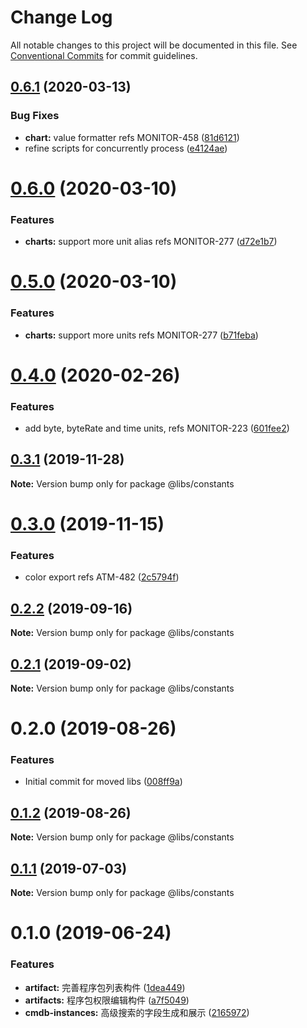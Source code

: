 # Change Log

All notable changes to this project will be documented in this file.
See [Conventional Commits](https://conventionalcommits.org) for commit guidelines.

## [0.6.1](https://git.easyops.local/anyclouds/next-libs/compare/@libs/constants@0.6.0...@libs/constants@0.6.1) (2020-03-13)

### Bug Fixes

- **chart:** value formatter refs MONITOR-458 ([81d6121](https://git.easyops.local/anyclouds/next-libs/commits/81d6121))
- refine scripts for concurrently process ([e4124ae](https://git.easyops.local/anyclouds/next-libs/commits/e4124ae))

# [0.6.0](https://git.easyops.local/anyclouds/next-libs/compare/@libs/constants@0.5.0...@libs/constants@0.6.0) (2020-03-10)

### Features

- **charts:** support more unit alias refs MONITOR-277 ([d72e1b7](https://git.easyops.local/anyclouds/next-libs/commits/d72e1b7))

# [0.5.0](https://git.easyops.local/anyclouds/next-libs/compare/@libs/constants@0.4.0...@libs/constants@0.5.0) (2020-03-10)

### Features

- **charts:** support more units refs MONITOR-277 ([b71feba](https://git.easyops.local/anyclouds/next-libs/commits/b71feba))

# [0.4.0](https://git.easyops.local/anyclouds/next-libs/compare/@libs/constants@0.3.1...@libs/constants@0.4.0) (2020-02-26)

### Features

- add byte, byteRate and time units, refs MONITOR-223 ([601fee2](https://git.easyops.local/anyclouds/next-libs/commits/601fee2))

## [0.3.1](https://git.easyops.local/anyclouds/next-libs/compare/@libs/constants@0.3.0...@libs/constants@0.3.1) (2019-11-28)

**Note:** Version bump only for package @libs/constants

# [0.3.0](https://git.easyops.local/anyclouds/next-libs/compare/@libs/constants@0.2.2...@libs/constants@0.3.0) (2019-11-15)

### Features

- color export refs ATM-482 ([2c5794f](https://git.easyops.local/anyclouds/next-libs/commits/2c5794f))

## [0.2.2](https://git.easyops.local/anyclouds/next-libs/compare/@libs/constants@0.2.1...@libs/constants@0.2.2) (2019-09-16)

**Note:** Version bump only for package @libs/constants

## [0.2.1](https://git.easyops.local/anyclouds/next-libs/compare/@libs/constants@0.2.0...@libs/constants@0.2.1) (2019-09-02)

**Note:** Version bump only for package @libs/constants

# 0.2.0 (2019-08-26)

### Features

- Initial commit for moved libs ([008ff9a](https://git.easyops.local/anyclouds/brick-next/commits/008ff9a))

## [0.1.2](https://git.easyops.local/anyclouds/brick-next/compare/@libs/constants@0.1.1...@libs/constants@0.1.2) (2019-08-26)

**Note:** Version bump only for package @libs/constants

## [0.1.1](https://git.easyops.local/anyclouds/brick-next/compare/@libs/constants@0.1.0...@libs/constants@0.1.1) (2019-07-03)

**Note:** Version bump only for package @libs/constants

# 0.1.0 (2019-06-24)

### Features

- **artifact:** 完善程序包列表构件 ([1dea449](https://git.easyops.local/anyclouds/brick-next/commits/1dea449))
- **artifacts:** 程序包权限编辑构件 ([a7f5049](https://git.easyops.local/anyclouds/brick-next/commits/a7f5049))
- **cmdb-instances:** 高级搜索的字段生成和展示 ([2165972](https://git.easyops.local/anyclouds/brick-next/commits/2165972))
